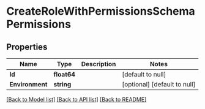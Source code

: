 # CreateRoleWithPermissionsSchemaPermissions

## Properties
Name | Type | Description | Notes
------------ | ------------- | ------------- | -------------
**Id** | **float64** |  | [default to null]
**Environment** | **string** |  | [optional] [default to null]

[[Back to Model list]](../README.md#documentation-for-models) [[Back to API list]](../README.md#documentation-for-api-endpoints) [[Back to README]](../README.md)

